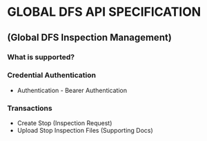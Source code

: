 
# GLOBAL DFS API SPECIFICATION 
## (Global DFS Inspection Management)

### What is supported?

### Credential Authentication
* Authentication - Bearer Authentication

### Transactions
* Create Stop (Inspection Request)
* Upload Stop Inspection Files (Supporting Docs)



